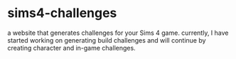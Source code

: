 # sims4-challenges
a website that generates challenges for your Sims 4 game.
currently, I have started working on generating build challenges and will continue by creating character and in-game challenges.

